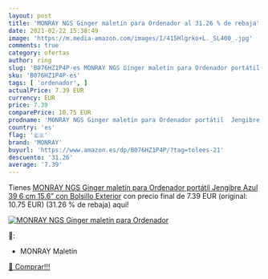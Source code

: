 ```yaml
---
layout: post
title: 'MONRAY NGS Ginger maletín para Ordenador al 31.26 % de rebaja'
date: 2021-02-22 15:38:49
image: 'https://m.media-amazon.com/images/I/415Hlgrko+L._SL400_.jpg'
comments: true
category: ofertas
author: ring
slug: 'B076HZ1P4P-es MONRAY NGS Ginger maletín para Ordenador portátil Jengibre...'
sku: 'B076HZ1P4P-es'
tags: [ 'ordenador', ]
actualPrice: 7.39 EUR
currency: EUR
price: 7.39
comparePrice: 10.75 EUR
prodname: 'MONRAY NGS Ginger maletín para Ordenador portátil  Jengibre Azul  39 6 cm  15.6”  con Bolsillo Exterior'
country: 'es'
flag: '🇪🇸'
brand: 'MONRAY'
buyurl: 'https://www.amazon.es/dp/B076HZ1P4P/?tag=tolees-21'
descuento: '31.26'
average: '7.39'
---
```


Tienes [MONRAY NGS Ginger maletín para Ordenador portátil  Jengibre Azul  39 6 cm  15.6”  con Bolsillo Exterior](https://www.amazon.es/dp/B076HZ1P4P/?tag=tolees-21) con precio final de  7.39 EUR (original: 10.75 EUR) (31.26 %  de rebaja) aqui!

[![MONRAY NGS Ginger maletín para Ordenador](https://m.media-amazon.com/images/I/415Hlgrko+L._SL400_.jpg)](https://www.amazon.es/dp/B076HZ1P4P/?tag=tolees-21)

🔎:

- MONRAY Maletín

[🛒 Comprar!!!](https://www.amazon.es/dp/B076HZ1P4P/?tag=tolees-21)
